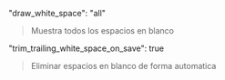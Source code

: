 "draw_white_space": "all"

>Muestra todos los espacios en blanco

"trim_trailing_white_space_on_save": true

>Eliminar espacios en blanco de forma automatica
